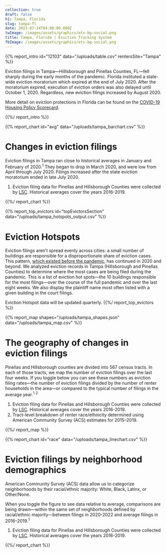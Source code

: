 ```yaml
---
collection: true
draft: false
h1: Tampa, Florida
slug: tampa-fl
date: 2022-07-24T04:00:00.000Z
twImage: /images/assets/graphics/ets-bg-social.png
title: Tampa, Florida | Eviction Tracking System
fbImage: /images/assets/graphics/ets-bg-social.png
---
```


{{% report_intro id="12103" data="/uploads/table.csv" rentersSite="Tampa" %}}

Eviction filings in Tampa—Hilllsborough and Pinellas Counties, FL—fell sharply during the early months of the pandemic. Florida instituted a state-wide eviction moratorium which expired at the end of July 2020. After the moratorium expired, execution of eviction orders was also delayed until October 1, 2020. Regardless, new eviction filings increased by August 2020.

More detail on eviction protections in Florida can be found on the [COVID-19 Housing Policy Scorecard](https://evictionlab.org/covid-policy-scorecard/fl/).

{{%/ report_intro %}}



{{% report_chart id="avg" data="/uploads/tampa_barchart.csv" %}}

# Changes in eviction filings

Eviction filings in Tampa ran close to historical averages in January and February of 2020.<sup>1</sup> They began to drop in March 2020, and were low from April through July 2020. Filings increased after the state eviction moratorium ended in late July 2020.

1. Eviction filing data for Pinellas and Hillsborough Counties were collected by [LSC](https://www.lsc.gov/). Historical averages cover the years 2016-2019.

{{%/ report_chart %}}



{{% report_top_evictors id="topEvictorsSection" data="/uploads/tampa_hotspots_output.csv" %}}
# Eviction Hotspots

Eviction filings aren’t spread evenly across cities: a small number of buildings are responsible for a disproportionate share of eviction cases. This pattern, [which existed before the pandemic](https://evictionlab.org/top-evicting-landlords-drive-us-eviction-crisis/), has continued in 2020 and beyond. We analyzed eviction records in Tampa (Hillsborough and Pinellas Counties) to determine where the most cases are being filed during the pandemic. This is a list of eviction hot spots—the 10 buildings responsible for the most filings—over the course of the full pandemic and over the last eight weeks. We also display the plaintiff name most often listed with a given building in the court filings.

Eviction Hotspot data will be updated quarterly.
{{%/ report_top_evictors %}}



{{% report_map shapes="/uploads/tampa_shapes.json" data="/uploads/tampa_map.csv" %}}

# The geography of changes in eviction filings

Pinellas and Hillsborough counties are divided into 567 census tracts. In each of those tracts, we map the number of eviction filings over the last four weeks. If you toggle below you can see these numbers as eviction filing rates—the number of eviction filings divided by the number of renter households in the area—or compared to the typical number of filings in the average year.<sup>1</sup> <sup>2</sup>

1. Eviction filing data for Pinellas and Hillsborough Counties were collected by [LSC](https://www.lsc.gov/). Historical averages cover the years 2016-2019.
2. Tract-level breakdown of renter race/ethnicity determined using American Community Survey (ACS) estimates for 2015–2019.

{{%/ report_map %}}



{{% report_chart id="race" data="/uploads/tampa_linechart.csv" %}}





# Eviction filings by neighborhood demographics

American Community Survey (ACS) data allow us to categorize neighborhoods by their racial/ethnic majority: White, Black, Latinx, or Other/None. 

When you toggle the figure to see data relative to average, comparisons are being drawn—within the same set of neighborhoods defined by racial/ethnic majority—between filings in 2020-2022 and average filings in 2016–2019.<sup>1</sup>

1. Eviction filing data for Pinellas and Hillsborough Counties were collected by [LSC](https://www.lsc.gov/). Historical averages cover the years 2016-2019.





{{%/ report_chart %}}